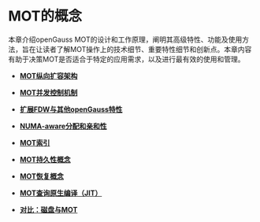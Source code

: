 # MOT的概念<a name="ZH-CN_TOPIC_0289900091"></a>

本章介绍openGauss MOT的设计和工作原理，阐明其高级特性、功能及使用方法，旨在让读者了解MOT操作上的技术细节、重要特性细节和创新点。本章内容有助于决策MOT是否适合于特定的应用需求，以及进行最有效的使用和管理。

-   **[MOT纵向扩容架构](MOT纵向扩容架构.md)**  

-   **[MOT并发控制机制](MOT并发控制机制.md)**  

-   **[扩展FDW与其他openGauss特性](扩展FDW与其他openGauss特性.md)**  

-   **[NUMA-aware分配和亲和性](NUMA-aware分配和亲和性.md)**  

-   **[MOT索引](MOT索引.md)**  

-   **[MOT持久性概念](MOT持久性概念.md)**  

-   **[MOT恢复概念](MOT恢复概念.md)**  

-   **[MOT查询原生编译（JIT）](MOT查询原生编译_JIT.md)**  

-   **[对比：磁盘与MOT](对比-磁盘与MOT.md)**  


